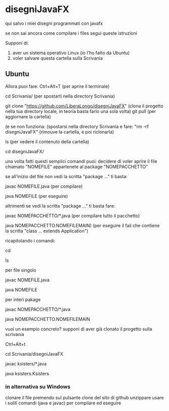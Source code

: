 # disegniJavaFX
qui salvo i miei disegni programmati con javafx

se non sai ancora come compilare i files segui queste istruzioni

Supponi di:
1. aver un sistema operativo Linux (io l'ho fatto da Ubuntu)
2. voler salvare questa cartella sulla Scrivania

## Ubuntu

Allora puoi fare:
Ctrl+Alt+T
(per aprire il terminale)

cd Scrivania/
(per spostarti nella directory Scrivania)

git clone "https://github.com/LiberaLongo/disegniJavaFX"
(clona il progetto nella tua directory locale, in teoria basta farlo una sola volta)
git pull
(per aggiornare la cartella)

(e se non funziona:
(spostarsi nella directory Scrivania e fare:
"rm -rf disegniJavaFX"
(rimouve la cartella, e poi riclonarla)

ls
(per vedere il contenuto della cartella)

cd disegniJavaFX/

una volta fatti questi semplici comandi puoi:
decidere di voler aprire il file chiamato "NOMEFILE" appartenete al package "NOMEPACCHETTO"

se all'inizio del file non vedi la scritta "package ..."
ti basta:

javac NOMEFILE.java
(per compilare)

java NOMEFILE
(per eseguire)

altrimenti se vedi la scritta "package ..."
ti basta fare:

javac NOMEPACCHETTO/*.java
(per compilare tutto il pacchetto)

java NOMEPACCHETTO.NOMEFILEMAIN)
(per eseguire il fail che contiene la scritta "class ... extends Application")

ricapitolando i comandi:

cd <path>

ls

per file singolo

javac NOMEFILE.java

java NOMEFILE

per interi pakage

javac NOMEPACCHETTO/*.java

java NOMEPACCHETTO.NOMEFILEMAIN

vuoi un esempio concreto?
supponi di aver già clonato il progetto sulla scrivania

Ctrl+Alt+t

cd Scrivania/disegniJavaFX

javac ksisters/*.java

java ksisters.Ksisters

### in alternativa su Windows
clonare il file premendo sul pulsante clone del sito di github
unzippare
usare i soliti comandi (java e javac) per compilare ed eseguire
